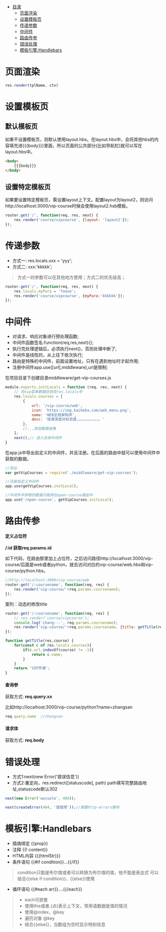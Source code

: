 *  [目录](#0)
    *  [页面渲染](#1)
    *  [设置模板页](#2)
    *  [传递参数](#3)
    *  [中间件](#4)
    *  [路由传参](#5)
    *  [错误处理](#6)
    *  [模板引擎:Handlebars](#7)


<h1 id="1">页面渲染</h1>

```javascript
res.render(tplName, ctx)
```

<h1 id="2">设置模板页</h1>

## 默认模板页
如果不设置模板页，则默认使用layout.hbs。在layout.hbs中，会将其他hbs的内容填充进{{{body}}}里面，所以页面的公共部分(比如导航栏)就可以写在layout.hbs中。

```html
<body>
    {{{body}}}
</body>
```

## 设置特定模板页
如果要设置特定模板页，需设置layout上下文。配置layout为layout2，则访问http://localhost:3000/vip-course时候会使用layout2.hsb模板。
```js
router.get('/', function(req, res, next) {
    res.render('course/vipcourse', {layout: 'layout2'});
});
```
<h1 id="3">传递参数</h1>

- 方式一: res.locals.xxx = 'yyy';
- 方式二: xxx:'kkkkk';

>方式一的参数可以在其他地方使用；方式二的优先级高；

```js
router.get('/', function(req, res, next) {
    res.locals.myPara = 'foooo';
    res.render('course/vipcourse', {myPara:'kkkkkk'});
});
```

<h1 id="4">中间件</h1>

- 对请求、响应对象进行预处理函数;
- 中间件函数签名:function(req,res,next){};
- 执行完处理逻辑后，必须执行next()，否则处理中断了;
- 中间件是线性的，从上往下依次执行;
- 路由是特殊的中间件，前面设置地址，只有在遇到地址时才起作用;
- 注册中间件app.use([url],middleware),url是限制;

在项目目录下创建目录middleware/get-vip-courses.js
```js
module.exports.initLocals = function (req, res, next) {
    // 将vip菜单数据存放至res.locals中
    res.locals.courses = [
        {
            url: '/vip-course/web',
            icon: 'https://img.kaikeba.com/web_menu.png',
            name: 'WEB全栈架构师',
            desc: '授课深度对标百度，。。。。。。。。。。。。'
        },
        //...其他数据省略
    ];
    next();// 进入后续中间件
}
```
在app.js中导出自定义的中间件，并且注册。在后面的路由中就可以使用中间件中获取的数据。
```js
//导出
var getVipCourses = require('./middleware/get-vip-courses');

//注册自定义中间件
app.use(getVipCourses.initLocal);

//中间件中获取的数据只能用在open-course路由中
app.use('/open-course', getVipCourses.initLocal);
```

<h1 id="5">路由传参</h1>

#### 定义占位符 
**/:id 获取req.params.id**

如下代码，在路由那里加上占位符，之后访问路径http://localhost:3000/vip-course/后面是web或者python，就去访问对应的vip-course/web.hbs和vip-course/python.hbs。

```js
//http://localhost:3000/vip-course/web
router.get('/:coursename', function(req, res) {
    res.render('vip-course/'+req.params.coursename);
});
```

案列：动态的修改title
```js
router.get('/:coursename', function(req, res) {
    // res.render('course/vipcourse');
    console.log('chang---', req.params.coursename);
    res.render('vip-course/'+req.params.coursename, {title: getTitle(res, req.params.coursename)});
});

function getTitle(res,course) {
    for(const c of res.locals.courses){
        if(c.url.indexOf(course) != -1){
            return c.name;
        }
    }
    return 'VIP开课';
}
```

#### 查询参 
获取方式: **req.query.xx**

比如http://localhost:3000/vip-course/python?name=zhangsan
```js
req.query.name  //zhangsan
```

#### 请求体 
获取方式: **req.body**

<h1 id="6">错误处理</h1>

- 方式1:next(new Error('错误信息'))
- 方式2:重定向，res.redirect([statuscode], path) path填写完整路由地址,statuscode默认302
```js
next(new Error('wocuole', 404));

next(createError(404, '我错愕'));//需要http-errors模块
```

<h1 id="7">模板引擎:Handlebars</h1>

- 插值绑定 {{prop}}
- 注释 {{! content}}
- HTML内容 {{{htmlStr}}}
- 条件语句 {{#if condition}}...{{/if}}
>condition只能是布尔值或者可以转换为布尔值的值，他不能是表达式 
>可以结合{{else if condition}}、{{else}}使用
- 循环语句 {{#each arr}}....{{/each}}
> - each可嵌套
> - 使用this或者.(点)表示上下文，常用语数据是值的情况
> - 使用@index，@key
> - 遍历对象 @key
> - 结合{{else}}，当数组为空时显示特别信息
       


